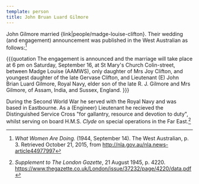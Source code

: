 ```yaml
---
template: person
title: John Bruan Luard Gilmore
---
```


John Gilmore married {link|people/madge-louise-clifton}. Their wedding (and engagement) announcement was published in the West Australian as follows:[^GilmoreEngagement1944]

{{{quotation
The engagement is announced and the marriage will take place at 6 pm on Saturday, September 16, at St Mary's Church Colin-street, between Madge Louise (AAMWS), only daughter of Mrs Joy Clifton, and youngest daughter of the late Gervase Clifton, and Lieutenant (E) John Brian Luard Gilmore, Royal Navy, elder son of the late R. J. Gilmore and Mrs Gilmore, of Assam, India, and Sussex, England.
}}}

During the Second World War he served with the Royal Navy and was based in Eastbourne. As a (Engineer) Lieutenant he recieved the Distinguished Service Cross "for gallantry, resource and devotion to duty", whilst serving on board H.M.S. *Clyde* on special operations in the Far East.[^LondonGazette1945]

[^LondonGazette1945]:
	*Supplement to The London Gazette*, 21 August 1945, p. 4220.
	https://www.thegazette.co.uk/London/issue/37232/page/4220/data.pdf

[^GilmoreEngagement1944]:
	*What Women Are Doing.* (1944, September 14). The West Australian, p. 3.
	Retrieved October 21, 2015, from http://nla.gov.au/nla.news-article44977997
